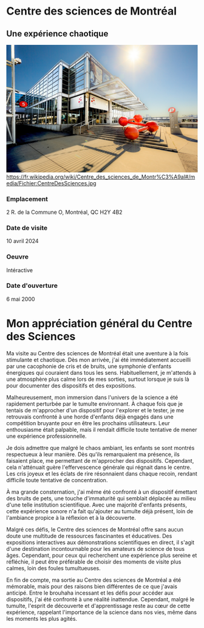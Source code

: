 # Centre des sciences de Montréal
## Une expérience chaotique

![CentreDesSciences](medias/CentreDesSciences.jpg)
https://fr.wikipedia.org/wiki/Centre_des_sciences_de_Montr%C3%A9al#/media/Fichier:CentreDesSciences.jpg
### Emplacement 
2 R. de la Commune O, Montréal, QC H2Y 4B2
<br>

### Date de visite 
10 avril 2024
<br>

### Oeuvre 
Intéractive 
<br>

### Date d'ouverture 
6 mai 2000

# Mon appréciation général du Centre des Sciences 
Ma visite au Centre des sciences de Montréal était une aventure à la fois stimulante et chaotique. Dès mon arrivée, j'ai été immédiatement accueilli par une cacophonie de cris et de bruits, une symphonie d'enfants énergiques qui couraient dans tous les sens. Habituellement, je m'attends à une atmosphère plus calme lors de mes sorties, surtout lorsque je suis là pour documenter des dispositifs et des expositions.

Malheureusement, mon immersion dans l'univers de la science a été rapidement perturbée par le tumulte environnant. À chaque fois que je tentais de m'approcher d'un dispositif pour l'explorer et le tester, je me retrouvais confronté à une horde d'enfants déjà engagés dans une compétition bruyante pour en être les prochains utilisateurs. Leur enthousiasme était palpable, mais il rendait difficile toute tentative de mener une expérience professionnelle.

Je dois admettre que malgré le chaos ambiant, les enfants se sont montrés respectueux à leur manière. Dès qu'ils remarquaient ma présence, ils faisaient place, me permettant de m'approcher des dispositifs. Cependant, cela n'atténuait guère l'effervescence générale qui régnait dans le centre. Les cris joyeux et les éclats de rire résonnaient dans chaque recoin, rendant difficile toute tentative de concentration.

À ma grande consternation, j'ai même été confronté à un dispositif émettant des bruits de pets, une touche d'immaturité qui semblait déplacée au milieu d'une telle institution scientifique. Avec une majorité d'enfants présents, cette expérience sonore n'a fait qu'ajouter au tumulte déjà présent, loin de l'ambiance propice à la réflexion et à la découverte.

Malgré ces défis, le Centre des sciences de Montréal offre sans aucun doute une multitude de ressources fascinantes et éducatives. Des expositions interactives aux démonstrations scientifiques en direct, il s'agit d'une destination incontournable pour les amateurs de science de tous âges. Cependant, pour ceux qui recherchent une expérience plus sereine et réfléchie, il peut être préférable de choisir des moments de visite plus calmes, loin des foules tumultueuses.

En fin de compte, ma sortie au Centre des sciences de Montréal a été mémorable, mais pour des raisons bien différentes de ce que j'avais anticipé. Entre le brouhaha incessant et les défis pour accéder aux dispositifs, j'ai été confronté à une réalité inattendue. Cependant, malgré le tumulte, l'esprit de découverte et d'apprentissage reste au cœur de cette expérience, rappelant l'importance de la science dans nos vies, même dans les moments les plus agités.

